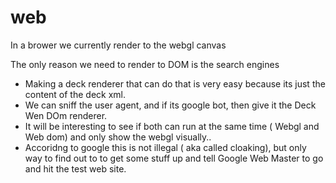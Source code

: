 # web

In a brower we currently render to the webgl canvas

The only reason we need to render to DOM is the search engines

- Making a deck renderer that can do that is very easy because its just the content of the deck xml.
- We can sniff the user agent, and if its google bot, then give it the Deck Wen DOm renderer.
- It will be interesting to see if both can run at the same time ( Webgl and Web dom) and only show the webgl visually.. 
- Accoridng to google this is not illegal ( aka called cloaking), but only way to find out to to get some stuff up and tell Google Web Master to go and hit the test web site.


